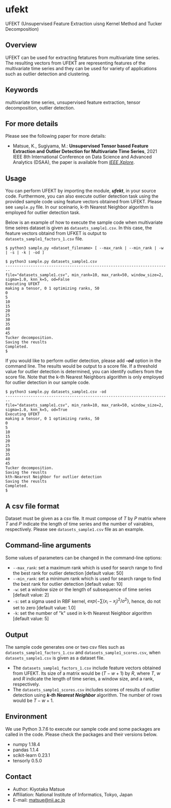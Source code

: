 # ufekt
UFEKT (Unsupervised Feature Extraction uisng Kernel Method and Tucker Decomposition)

## Overview
UFEKT can be used for extracting fetatures from multivariate time series. The resulting vectors from UFEKT are representing features of the multivariate time series and they can be used for variety of applications such as outlier detection and clustering.

## Keywords
multivariate time series, unsupervised feature extraction, tensor decomposition, outlier detection.

## For more details
Please see the following paper for more details: 
- Matsue, K., Sugiyama, M.: **Unsupervised Tensor based Feature Extraction and Outlier Detection for Multivariate Time Series**, 2021 IEEE 8th International Conference on Data Science and Advanced Analytics (DSAA), the paper is available from *[IEEE Xplore](https://ieeexplore.ieee.org/abstract/document/9564117)*.

## Usage
You can perform UFEKT by importing the module, ***ufekt***, in your source code. Furthermore, you can also execute outlier detection task using the provided sample code using feature vectors obtained from UFEKT. Please see `sample.py` file. In our sceinario, k-th Nearest Neighbor algorithm is employed for outlier detection task. 

Below is an example of how to execute the sample code when multivariate time seires dataset is given as `datasets_sample1.csv`. In this case, the feature vectors obtaind from UFKET is output to `datasets_sample1_factors_1.csv` file.

```
$ python3 sample.py <dataset_filename> [ --max_rank | --min_rank | -w | -s | -k | -od ]
```

```
$ python3 sample.py datasets_sample1.csv
------------------------------------------------------------------------
file="datasets_sample1.csv", min_rank=10, max_rank=50, window_size=2, sigma=1.0, knn_k=5, od=False
Executing UFEKT
making a tensor, 0 1 optimizing ranks, 50
0
5
10
15
20
25
30
35
40
45
Tucker decomposition.
Saving the reuslts
Completed.
$ 
```

If you would like to perform outlier detection, please add ***-od*** option in the command line. The results would be output to a score file. If a threshold value for outlier detection is determined, you can identify outliers from the score file. Note that the k-th Nearest Neighbors algorithm is only employed for outlier detection in our sample code.
```
$ python3 sample.py datasets_sample1.csv -od
------------------------------------------------------------------------
file="datasets_sample1.csv", min_rank=10, max_rank=50, window_size=2, sigma=1.0, knn_k=5, od=True
Executing UFEKT
making a tensor, 0 1 optimizing ranks, 50
0
5
10
15
20
25
30
35
40
45
Tucker decomposition.
Saving the reuslts
kth-Nearest Neighbor for outlier detection
Saving the reuslts
Completed.
$ 
```

## A csv file format
Dataset must be given as a csv file. It must compose of $T$ by $P$ matrix where $T$ and $P$ indicate the length of time series and the number of vairables, respectively. Please see `datasets_sample1.csv` file as an example.

## Command-line arguments
Some values of parameters can be changed in the command-line options:
- `--max_rank`: set a maximum rank which is used for search range to find the best rank for outlier detection [default value: 50]
- `--min_rank`: set a minimum rank which is used for search range to find the best rank for outlier detection [default value: 10]
- `-w`: set a window size or the length of subsequence of time series [default value: 2]
- `-s`: set a sigma used in RBF kernel, $exp\{-\sum(x_i - x_j)^2/\sigma^2\}$, hence, do not set to zero [default value: 1.0]
- `-k`: set the number of "k" used in k-th Nearest Neighbor algorithm [default value: 5]

## Output
The sample code generates one or two csv files such as `datasets_sample1_factors_1.csv` and `datasets_sample1_scores.csv`, when `datasets_sample1.csv` is given as a dataset file. 
- The `datasets_sample1_factors_1.csv` include feature vectors obtained from UFEKT. Its size of a matrix would be $(T-w+1)$ by $R$, where $T$, $w$ and $R$ indicate the length of time series, a window size, and a rank, respectively. 
- The `datasets_sample1_scores.csv` includes scores of results of outlier detection using ***k-th Nearest Neighbor*** algorithm. The number of rows would be $T-w+1$. 

## Environment
We use Python 3.7.6 to execute our sample code and some packages are called in the code. Please check the packages and their versions below.

- numpy 1.18.4
- pandas 1.1.4
- scikit-learn 0.23.1
- tensorly 0.5.0

## Contact
- Author: Kiyotaka Matsue
- Affiliation: National Institute of Informatics, Tokyo, Japan  
- E-mail: matsue@nii.ac.jp


